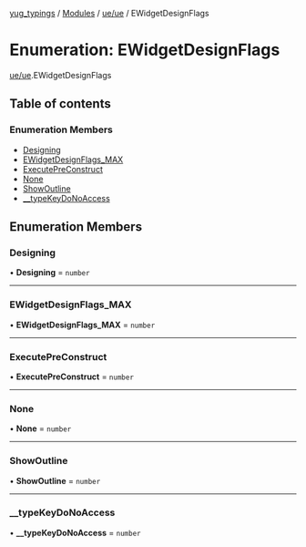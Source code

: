 [yug_typings](../README.md) / [Modules](../modules.md) / [ue/ue](../modules/ue_ue.md) / EWidgetDesignFlags

# Enumeration: EWidgetDesignFlags

[ue/ue](../modules/ue_ue.md).EWidgetDesignFlags

## Table of contents

### Enumeration Members

- [Designing](ue_ue.EWidgetDesignFlags.md#designing)
- [EWidgetDesignFlags\_MAX](ue_ue.EWidgetDesignFlags.md#ewidgetdesignflags_max)
- [ExecutePreConstruct](ue_ue.EWidgetDesignFlags.md#executepreconstruct)
- [None](ue_ue.EWidgetDesignFlags.md#none)
- [ShowOutline](ue_ue.EWidgetDesignFlags.md#showoutline)
- [\_\_typeKeyDoNoAccess](ue_ue.EWidgetDesignFlags.md#__typekeydonoaccess)

## Enumeration Members

### Designing

• **Designing** = `number`

___

### EWidgetDesignFlags\_MAX

• **EWidgetDesignFlags\_MAX** = `number`

___

### ExecutePreConstruct

• **ExecutePreConstruct** = `number`

___

### None

• **None** = `number`

___

### ShowOutline

• **ShowOutline** = `number`

___

### \_\_typeKeyDoNoAccess

• **\_\_typeKeyDoNoAccess** = `number`
